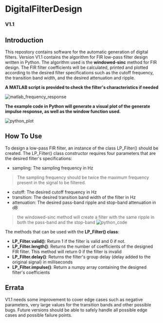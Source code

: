 # DigitalFilterDesign
### V1.1


## Introduction
This repostory contains software for the automatic generation of digital filters.
Version V1.1 contains the algorithm for FIR low-pass filter design written in Python. The algorithm used is the __windowed-sinc__ method for FIR design.
The FIR filter coefficients will be calculated, printed and plotted according to the desired filter specifications such as the cutoff frequency, the transition band width, and the desired attenuation and ripple.

**A MATLAB script is provided to check the filter's characteristics if needed**

![matlab_frequency_response](https://github.com/Fadi-Eid/DigitalFilterDesign/assets/113466842/6af83828-c50a-451b-a067-8e62ad76c57b)

**The example code in Python will generate a visual plot of the generate impulse response, as well as the window function used.**

![python_plot](https://github.com/Fadi-Eid/DigitalFilterDesign/assets/113466842/ee0287c6-48da-458c-aaee-46437fc7c4ae)


## How To Use
To design a low-pass FIR filter, an instance of the class LP_Filter() should be created. The LP_Filter() class constructor requires four parameters that are the desired filter's specifications:
* sampling: The sampling frequency in Hz 
> The sampling frequency should be twice the maximum frequency present in the signal to be filtered.
* cutoff: The desired cutoff frequency in Hz
* transition: The desired transition band width of the filter in Hz
* attenuation: The desired pass-band ripple and stop-band attenuation in dB
> the windowed-sinc method will create a filter with the same ripple in both the pass-band and the stop-band
![python_code](https://github.com/Fadi-Eid/DigitalFilterDesign/assets/113466842/40893112-d8aa-4107-b74a-327d6b8371a1)

The methods that can be used with the **__LP_Filter() class__**:
* __LP_Filter.valid()__: Return 1 if the filter is valid and 0 if not.
* __LP_Filter.length()__: Returns the number of coefficients of the designed FIR filter. This method will return 0
if the filter is invalid
* __LP_Filter.delay()__: Returns the filter's group delay (delay added to the original signal) in milliseconds
* __LP_Filter.impulse()__: Return a numpy array containing the designed filter's coefficients


## Errata
V1.1 needs some improvement to cover edge cases such as negative parameters, very large values for the transition bands and other possible bugs.
Future versions should be able to safely handle all possible edge cases and possible failure points.
